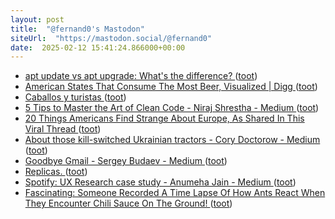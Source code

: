 ```yaml
---
layout: post
title:  "@fernand0's Mastodon"
siteUrl:  "https://mastodon.social/@fernand0"
date:  2025-02-12 15:41:24.866000+00:00
---
```

*  [apt update vs apt upgrade: What's the difference? ](https://dev.to/kcdchennai/apt-update-vs-apt-upgrade-whats-the-difference-2ff) ([toot](https://mastodon.social/@fernand0/113991672454156461))
*  [American States That Consume The Most Beer, Visualized \| Digg ](https://digg.com/data-viz/link/which-us-state-consumes-the-most-beer-wQMAxF6Oo) ([toot](https://mastodon.social/@fernand0/113990842788201504))
*  [Caballos y turistas ](https://www.flickr.com/photos/fernand0/54316577070) ([toot](https://mastodon.social/@fernand0/113990767861388317))
*  [5 Tips to Master the Art of Clean Code - Niraj Shrestha - Medium ](https://mrshrestha.medium.com/5-tips-to-master-the-art-of-clean-code-cdd11a25b37) ([toot](https://mastodon.social/@fernand0/113990580266488464))
*  [20 Things Americans Find Strange About Europe, As Shared In This Viral Thread ](https://www.demilked.com/american-people-list-weird-european-things) ([toot](https://mastodon.social/@fernand0/113990487331530204))
*  [About those kill-switched Ukrainian tractors - Cory Doctorow - Medium ](https://doctorow.medium.com/about-those-kill-switched-ukrainian-tractors-bc93f471b9c) ([toot](https://mastodon.social/@fernand0/113990170109221019))
*  [Goodbye Gmail - Sergey Budaev - Medium ](https://medium.com/@sbudaev/goodbye-gmail-7849f8c23ba) ([toot](https://mastodon.social/@fernand0/113988587202043179))
*  [Replicas. ](https://avecesunafoto.wordpress.com/2025/02/11/replicas) ([toot](https://mastodon.social/@fernand0/113986728266211724))
*  [Spotify: UX Research case study - Anumeha Jain - Medium ](https://medium.com/@jainanumeha74/spotify-ux-research-case-study-68997acf20f) ([toot](https://mastodon.social/@fernand0/113986572126885613))
*  [Fascinating: Someone Recorded A Time Lapse Of How Ants React When They Encounter Chili Sauce On The Ground! ](https://worldstar.com/videos/wshh777VWiH1EcxDb2VW/fascinating-someone-recorded-a-time-lapse-of-how-ants-react-when-they-encounter-chili-sauce-on-the-ground#comment) ([toot](https://mastodon.social/@fernand0/113986376245142652))
